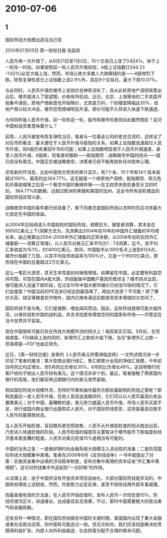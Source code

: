# 2010-07-06

## 1

国际热钱大规模出逃征兆已现

2010年07月05日 第一财经日报 张庭宾


人民币再一次升值了，从6月21日至7月2日，10个交易日上涨了0.824%。快于上一轮任一时段。如果按照前一轮人民币升值经验，A股上证指数[2344.23 -1.62%]必定大幅上涨。然而，市场让绝大多数人大跌眼镜的是――A股惨烈下跌。除恢复弹性首日上证指数上涨2.9%外，其后9个交易日，最大下跌10.07%。

与此同时，人民币升值的楼市上涨效应也神奇消失了，自从此轮房地产调控政策出台后，楼市就进入了观望期，价格有所松动。近日，北京、上海等地的二手卖盘开始集中涌现，房地产商新盘也开始降价，尤其是万科，个别楼盘降幅达20%，给地产商以较大冲击，楼市恐慌情绪明显升温，房价可能不久将进入快速下跌通道。

为何同样是人民币升值，前一轮和这一轮，股市和楼市的表现如此截然相反？这对中国和投资者意味着什么？

前周，人民币被宣布恢复弹性当日，笔者与一位基金公司的老总交流时，这样谈了对后市的看法：最关键在于人民币升值与股指的关系，如果上证指数涨速超过人民币升值，则A股仍有重回牛市的可能；如果上证指数明显弱于人民币升值速度，甚至人民币升值、A股跌，则笔者的推断――股指期货：战略做空中国的拐点――就已经没有悬念。中国正在被战略做空，决策者已经不能再抱有任何侥幸心理。

还有新的坏消息，比如中国地方债务的审计显示，有7个省、10个市和14个县本级超过100%，最高的达364.77%。这无疑是一个继房地产调控、股指期货、欧元危机外需收缩等之后另一个看空中国的重磅炸弹――在主权债务危机备受关注的时刻， 364.77%的数据，远超过欧洲的希腊和美国的加州，这会令所有投机嗜血的国际热钱非常兴奋。

战略做空中国的条件都已经具备了，剩下的悬念是国际热钱以怎样的先后次序最大化锁定在中国的收益。

从2004年后陆续进入中国投机的国际热钱，规模巨大，据笔者测算，其本金在9500亿美元上下(测算方法为，先测算出2004年前10年的中国外汇储备的平均增长率，由之推算出2004~2008年外汇储备的正常余额，以2008年初的实际外汇储备额――测算正常值)，以人民币对美元汇率平均为1：7.8测算，迄今，其平均汇率收益为15.1%，约1400亿美元，其间，中国股市从1000多点上涨到6124点，楼市价格翻了几倍，以其平均投资收益率为100%计，又是一个9500亿美元，即热钱在中国的总量超过2万亿美元。

这么一笔巨大游资，其天生本性是如何保值增值。如果留在中国，必定要有利益空间可图。可现在国内A股大跌，热钱能做中国散户基民的救世主？楼市拐点出现，很可能进入加速下跌阶段，在过去10年中国大都市楼价已经涨10倍的情况下，它们会接盘？中国当前的PE泡沫已经达到最高峰了，再加大投资？不可能！除了爆炒大蒜、绿豆等粮食农作物外，国内已难有满足巨额游资资本增值的大空间了。

国际热钱不是乌龟，它们是狼群，嗜血闻风而动。因此，这些热钱就很可能大幅外流，以保存投机中国的战利品，并去寻找更有增值空间的国家和市场――尽管这在当今世界并不容易。

现在中国很有可能已处在热钱大规模外流的拐点上！端倪其实已现。5月份，在贸易顺差、FDI继续上涨的同时，新增外汇占款却大幅下降，当月“新增外汇占款―贸易顺差―FDI”也由正转负。

近日，《第一财经日报》发表的《人民币美元供需濒临逆转》一文所述情况进一步印证了笔者的推测：某大型商业银行结汇、售汇额累计出现的净结汇规模，今年前四月同比均正增长，但5月同比负增长35%，6月同比负增长49%。这说明银行的客户倾向于抛出人民币持有美元。这个情况并非个别，最近，笔者接触了两家国内银行的高层，他们都反映近期银行内的美元突然紧缺。

假如国际热钱大规模外流，怎样的节奏和操作最符合那些最聪明的热钱之需呢？即制造最后一波人民币升值，在他人盲目追涨跟风时，它们可以以人民币最高价卖出置换美元；对于中国，最糟糕的是，美元势力威逼人民币升值，市场人民币买盘不足，央行或国内商业银行出面购买人民币，对于国际热钱而言，这将是最高位脱手人民币的最理想状态。

当人民币开始贬值，盲目跟风者恐慌抛售，人民币从升值到贬值的拐点就会出现，乃至进入快速贬值的阶段。人民币贬值的幅度将主要取决于楼市股市下跌幅度和经济基本面变糟的程度。人民币对美元贬值10%是相当有可能的。

中国的当务之急：一是做好随时向金融系统大规模注入流动性的准备；二是防范国际热钱大规模集中离境。笔者在2008年6月《反热钱战争》一书中就提出了对策：实施资金集中出境的浮动税率制度，宣布对集中离境的资本征收“外汇集中离境税”。这可对热钱集中外逃起到“一剑封喉”的作用。

从法理上说：由于中国并没有开放资本项目自由化，大部分国际热钱是非法的，中国有权增收上述税收。然而，外部势力必定反弹，甚至不排除动用外部军事威慑。

而最直接有效的方法是，在人民币开始贬值时，宣布人民币一次性贬值10%，热钱将渡河正半，进退维谷，达成最佳反击效果，不过，那时中国需要极大的政治勇气和金融铁腕。

还有另外一种情况，即在国际热钱做空中国的关键时期，美国国内出现了重大金融或者社会政治动荡，则中国有可能逃过一劫。但无论如何，我们应该彻底解决权贵既得利益扩张、内部人向外利益输送、社会财富分配不合理的根本问题。



